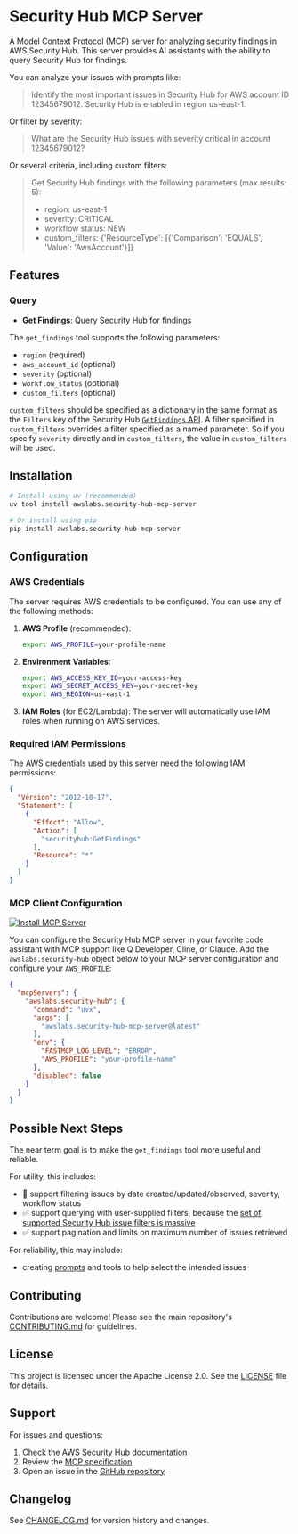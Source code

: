 # Security Hub MCP Server

A Model Context Protocol (MCP) server for analyzing security findings in AWS Security Hub. This server provides AI
assistants with the ability to query Security Hub for findings.

You can analyze your issues with prompts like:

> Identify the most important issues in Security Hub for AWS account ID 12345679012. Security Hub is enabled in region us-east-1.

Or filter by severity:

> What are the Security Hub issues with severity critical in account 12345679012?

Or several criteria, including custom filters:

> Get Security Hub findings with the following parameters (max results: 5):
> * region: us-east-1
> * severity: CRITICAL
> * workflow status: NEW
> * custom_filters: {'ResourceType': [{'Comparison': 'EQUALS', 'Value': 'AwsAccount'}]}

## Features

### Query

- **Get Findings**: Query Security Hub for findings

The `get_findings` tool supports the following parameters:

* `region` (required)
* `aws_account_id` (optional)
* `severity` (optional)
* `workflow_status` (optional)
*  `custom_filters` (optional)

`custom_filters` should be specified as a dictionary in the same format as the `Filters` key of the Security Hub
[`GetFindings` API](https://docs.aws.amazon.com/securityhub/1.0/APIReference/API_GetFindings.html). A filter specified
in `custom_filters` overrides a filter specified as a named parameter. So if you specify `severity` directly and in
`custom_filters`, the value in `custom_filters` will be used.

## Installation

```bash
# Install using uv (recommended)
uv tool install awslabs.security-hub-mcp-server

# Or install using pip
pip install awslabs.security-hub-mcp-server
```

## Configuration

### AWS Credentials
The server requires AWS credentials to be configured. You can use any of the following methods:

1. **AWS Profile** (recommended):
   ```bash
   export AWS_PROFILE=your-profile-name
   ```

2. **Environment Variables**:
   ```bash
   export AWS_ACCESS_KEY_ID=your-access-key
   export AWS_SECRET_ACCESS_KEY=your-secret-key
   export AWS_REGION=us-east-1
   ```

3. **IAM Roles** (for EC2/Lambda):
   The server will automatically use IAM roles when running on AWS services.

### Required IAM Permissions

The AWS credentials used by this server need the following IAM permissions:

```json
{
  "Version": "2012-10-17",
  "Statement": [
    {
      "Effect": "Allow",
      "Action": [
        "securityhub:GetFindings"
      ],
      "Resource": "*"
    }
  ]
}
```

### MCP Client Configuration

[![Install MCP Server](https://cursor.com/deeplink/mcp-install-light.svg)](https://cursor.com/install-mcp?name=awslabs.security-hub&config=eyJjb21tYW5kIjoidXZ4IiwiYXJncyI6WyJhd3NsYWJzLnNlY3VyaXR5LWh1Yi1tY3Atc2VydmVyQGxhdGVzdCJdLCJlbnYiOnsiRkFTVE1DUF9MT0dfTEVWRUwiOiJFUlJPUiIsIkFXU19QUk9GSUxFIjoieW91ci1wcm9maWxlLW5hbWUifSwiZGlzYWJsZWQiOmZhbHNlfQ==)

You can configure the Security Hub MCP server in your favorite code assistant with MCP support like Q Developer, Cline,
or Claude. Add the `awslabs.security-hub` object below to your MCP server configuration and configure your
`AWS_PROFILE`:

```json
{
  "mcpServers": {
    "awslabs.security-hub": {
      "command": "uvx",
      "args": [
        "awslabs.security-hub-mcp-server@latest"
      ],
      "env": {
        "FASTMCP_LOG_LEVEL": "ERROR",
        "AWS_PROFILE": "your-profile-name"
      },
      "disabled": false
    }
  }
}
```

## Possible Next Steps

The near term goal is to make the `get_findings` tool more useful and reliable.

For utility, this includes:

* 🚧 support filtering issues by date created/updated/observed, severity, workflow status
* ✅ support querying with user-supplied filters, because the [set of supported Security Hub issue filters is massive](https://boto3.amazonaws.com/v1/documentation/api/latest/reference/services/securityhub/client/get_findings.html)
* ✅ support pagination and limits on maximum number of issues retrieved

For reliability, this may include:

* creating [prompts](https://modelcontextprotocol.io/docs/concepts/prompts#dynamic-prompts) and tools to help select the intended issues

## Contributing

Contributions are welcome! Please see the main repository's [CONTRIBUTING.md](../../CONTRIBUTING.md) for guidelines.

## License

This project is licensed under the Apache License 2.0. See the [LICENSE](LICENSE) file for details.

## Support

For issues and questions:
1. Check the [AWS Security Hub documentation](https://docs.aws.amazon.com/securityhub/)
2. Review the [MCP specification](https://modelcontextprotocol.io/)
3. Open an issue in the [GitHub repository](https://github.com/awslabs/mcp)

## Changelog

See [CHANGELOG.md](CHANGELOG.md) for version history and changes.
